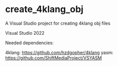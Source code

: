 # create_4klang_obj
A Visual Studio project for creating 4klang obj files

Visual Studio 2022

Needed dependencies:

4klang: https://github.com/hzdgopher/4klang
yasm: https://github.com/ShiftMediaProject/VSYASM
